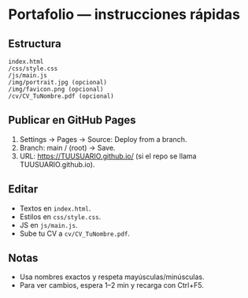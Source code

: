 # Portafolio — instrucciones rápidas
## Estructura
```
index.html
/css/style.css
/js/main.js
/img/portrait.jpg (opcional)
/img/favicon.png (opcional)
/cv/CV_TuNombre.pdf (opcional)
```
## Publicar en GitHub Pages
1. Settings → Pages → Source: Deploy from a branch.
2. Branch: main / (root) → Save.
3. URL: https://TUUSUARIO.github.io/ (si el repo se llama TUUSUARIO.github.io).
## Editar
- Textos en `index.html`.
- Estilos en `css/style.css`.
- JS en `js/main.js`.
- Sube tu CV a `cv/CV_TuNombre.pdf`.
## Notas
- Usa nombres exactos y respeta mayúsculas/minúsculas.
- Para ver cambios, espera 1–2 min y recarga con Ctrl+F5.